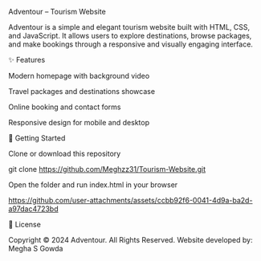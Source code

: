 Adventour – Tourism Website

Adventour is a simple and elegant tourism website built with HTML, CSS, and JavaScript. It allows users to explore destinations, browse packages, and make bookings through a responsive and visually engaging interface.

✨ Features

Modern homepage with background video

Travel packages and destinations showcase

Online booking and contact forms

Responsive design for mobile and desktop

🚀 Getting Started

Clone or download this repository

git clone https://github.com/Meghzz31/Tourism-Website.git


Open the folder and run index.html in your browser


https://github.com/user-attachments/assets/ccbb92f6-0041-4d9a-ba2d-a97dac4723bd





📜 License

Copyright © 2024 Adventour.
All Rights Reserved.
Website developed by: Megha S Gowda

